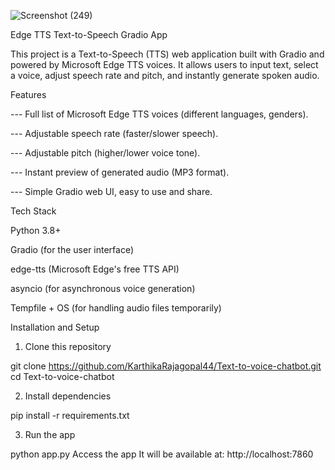 ![Screenshot (249)](https://github.com/user-attachments/assets/c4b0e408-a7ac-4bc3-b6f5-97668a7c9972)

Edge TTS Text-to-Speech Gradio App

This project is a Text-to-Speech (TTS) web application built with Gradio and powered by Microsoft Edge TTS voices.
It allows users to input text, select a voice, adjust speech rate and pitch, and instantly generate spoken audio.

Features

--- Full list of Microsoft Edge TTS voices (different languages, genders).

--- Adjustable speech rate (faster/slower speech).

--- Adjustable pitch (higher/lower voice tone).

--- Instant preview of generated audio (MP3 format).

--- Simple Gradio web UI, easy to use and share.

Tech Stack

Python 3.8+

Gradio (for the user interface)

edge-tts (Microsoft Edge's free TTS API)

asyncio (for asynchronous voice generation)

Tempfile + OS (for handling audio files temporarily)

Installation and Setup

1. Clone this repository

git clone https://github.com/KarthikaRajagopal44/Text-to-voice-chatbot.git
cd Text-to-voice-chatbot

2. Install dependencies

pip install -r requirements.txt

3. Run the app

python app.py
Access the app
It will be available at: http://localhost:7860

